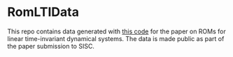 # RomLTIData

This repo contains data generated with [this code](https://github.com/fnrizzi/ElasticShearWaves) for the paper 
on ROMs for linear time-invariant dynamical systems. 
The data is made public as part of the paper submission to SISC. 

